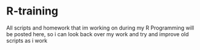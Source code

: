 # R-training
All scripts and homework that im working on during my R Programming will be posted here, so i can look back over my work and try and improve old scripts as i work


